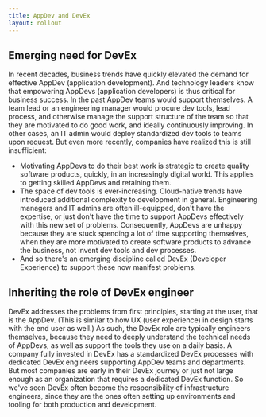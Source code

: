 ```yaml
---
title: AppDev and DevEx
layout: rollout
---
```


## Emerging need for DevEx

In recent decades, business trends have quickly elevated the demand for effective AppDev (application development). And technology leaders know that empowering AppDevs (application developers) is thus critical for business success. In the past AppDev teams would support themselves. A team lead or an engineering manager would procure dev tools, lead process, and otherwise manage the support structure of the team so that they are motivated to do good work, and ideally continuously improving. In other cases, an IT admin would deploy standardized dev tools to teams upon request. But even more recently, companies have realized this is still insufficient:

- Motivating AppDevs to do their best work is strategic to create quality software products, quickly, in an increasingly digital world. This applies to getting skilled AppDevs and retaining them.
- The space of dev tools is ever-increasing. Cloud-native trends have introduced additional complexity to development in general. Engineering managers and IT admins are often ill-equipped, don't have the expertise, or just don't have the time to support AppDevs effectively with this new set of problems. Consequently, AppDevs are unhappy because they are stuck spending a lot of time supporting themselves, when they are more motivated to create software products to advance the business, not invent dev tools and dev processes.
- And so there's an emerging discipline called DevEx (Developer Experience) to support these now manifest problems.

## Inheriting the role of DevEx engineer

DevEx addresses the problems from first principles, starting at the user, that is the AppDev. (This is similar to how UX (user experience) in design starts with the end user as well.) As such, the DevEx role are typically engineers themselves, because they need to deeply understand the technical needs of AppDevs, as well as support the tools they use on a daily basis. A company fully invested in DevEx has a standardized DevEx processes with dedicated DevEx engineers supporting AppDev teams and departments. But most companies are early in their DevEx journey or just not large enough as an organization that requires a dedicated DevEx function. So we've seen DevEx often become the responsibility of infrastructure engineers, since they are the ones often setting up environments and tooling for both production and development.
